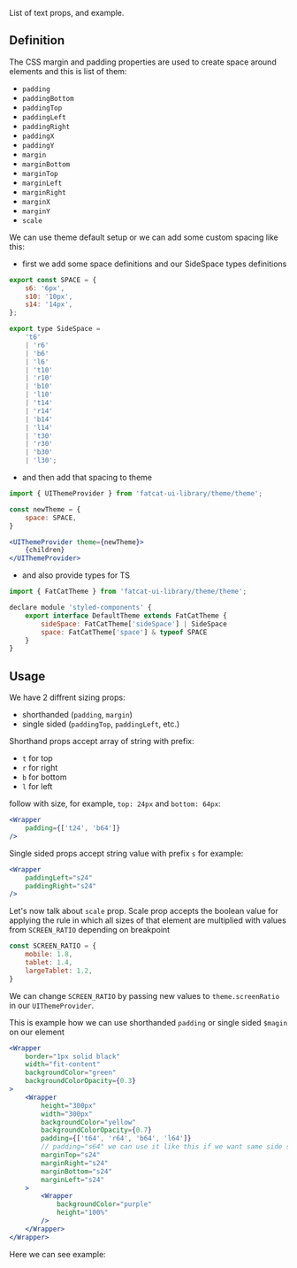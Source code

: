 List of text props, and example.

## 	Definition

The CSS margin and padding properties are used to create space around elements and this is list of them:

- `padding`
- `paddingBottom`
- `paddingTop`
- `paddingLeft`
- `paddingRight`
- `paddingX`
- `paddingY`
- `margin`
- `marginBottom`
- `marginTop`
- `marginLeft`
- `marginRight`
- `marginX`
- `marginY`
- `scale`

We can use theme default setup or we can add some custom spacing like this:

- first we add some space definitions and our SideSpace types definitions

```jsx
export const SPACE = {
	s6: '6px',
	s10: '10px',
	s14: '14px',
};

export type SideSpace =
	't6'
	| 'r6'
	| 'b6'
	| 'l6'
	| 't10'
	| 'r10'
	| 'b10'
	| 'l10'
	| 't14'
	| 'r14'
	| 'b14'
	| 'l14'
	| 't30'
	| 'r30'
	| 'b30'
	| 'l30';
```
- and then add that spacing to theme

```jsx
import { UIThemeProvider } from 'fatcat-ui-library/theme/theme';

const newTheme = {
	space: SPACE,
}

<UIThemeProvider theme={newTheme}>
	{children}
</UIThemeProvider>
```

- and also provide types for TS

```jsx
import { FatCatTheme } from 'fatcat-ui-library/theme/theme';

declare module 'styled-components' {
	export interface DefaultTheme extends FatCatTheme {
		sideSpace: FatCatTheme['sideSpace'] | SideSpace
		space: FatCatTheme['space'] & typeof SPACE
	}
}
```

## Usage 
We have 2 diffrent sizing props:
- shorthanded (`padding`, `margin`)
- single sided (`paddingTop`, `paddingLeft`, etc.)

Shorthand props accept array of string with prefix:
- `t` for top
- `r` for right
- `b` for bottom
- `l` for left

follow with size, for example, `top: 24px` and `bottom: 64px`:

```jsx
<Wrapper
	padding={['t24', 'b64']}
/>
```

Single sided props accept string value with prefix `s` for example:

```jsx
<Wrapper
	paddingLeft="s24"
	paddingRight="s24"
/>
```

Let's now talk about `scale` prop. Scale prop accepts the boolean value for applying the rule in which all sizes of that element are multiplied with values from `SCREEN_RATIO` depending on breakpoint

```jsx
const SCREEN_RATIO = {
	mobile: 1.8,
	tablet: 1.4,
	largeTablet: 1.2,
}
```
We can change `SCREEN_RATIO` by passing new values to `theme.screenRatio` in our `UIThemeProvider`.

This is example how we can use shorthanded `padding` or single sided `$magin` on our element

```jsx
<Wrapper
	border="1px solid black"
	width="fit-content"
	backgroundColor="green"
	backgroundColorOpacity={0.3}
>
	<Wrapper
		height="300px"
		width="300px"
		backgroundColor="yellow"
		backgroundColorOpacity={0.7}
		padding={['t64', 'r64', 'b64', 'l64']}
		// padding="s64" we can use it like this if we want same side sizes
		marginTop="s24"
		marginRight="s24"
		marginBottom="s24"
		marginLeft="s24"
	>
		<Wrapper
			backgroundColor="purple"
			height="100%"
		/>
	</Wrapper>
</Wrapper>
```

Here we can see example:
